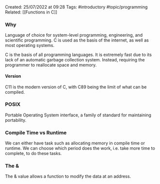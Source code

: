 Created: 25/07/2022 at 09:28
Tags:  #introductory #topic/programming 
Related: [[Functions in C]]

### Why
Language of choice for system-level programming, engineering, and scientific programming. C is used as the basis of the internet, as well as most operating systems.

C is the basis of all programming languages. It is extremely fast due to its lack of an automatic garbage collection system. Instead, requiring the programmer to reallocate space and memory.

#### Version
C11 is the modern version of C, with C89 being the limit of what can be compiled.

### POSIX
Portable Operating System interface, a family of standard for maintaining portability.

### Compile Time vs Runtime
We can either have task such as allocating memory in compile time or runtime. We can choose which period does the work, i.e. take more time to complete, to do these tasks.

### The &
The & value allows a function to modify the data at an address.
